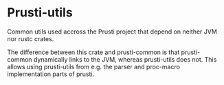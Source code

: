 # Prusti-utils

Common utils used accross the Prusti project that depend on neither
JVM nor rustc crates.

The difference between this crate and prusti-common is that
prusti-common dynamically links to the JVM, whereas prusti-utils does
not. This allows using prusti-utils from e.g. the parser and proc-macro
implementation parts of prusti.

